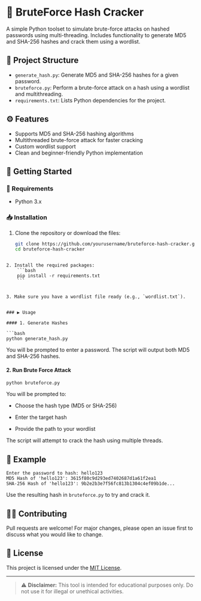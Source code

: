 
# 🔐 BruteForce Hash Cracker

A simple Python toolset to simulate brute-force attacks on hashed passwords using multi-threading. Includes functionality to generate MD5 and SHA-256 hashes and crack them using a wordlist.

## 📂 Project Structure

- `generate_hash.py`: Generate MD5 and SHA-256 hashes for a given password.
- `bruteforce.py`: Perform a brute-force attack on a hash using a wordlist and multithreading.
- `requirements.txt`: Lists Python dependencies for the project.

## ⚙️ Features

- Supports MD5 and SHA-256 hashing algorithms
- Multithreaded brute-force attack for faster cracking
- Custom wordlist support
- Clean and beginner-friendly Python implementation

## 🚀 Getting Started

### 🔧 Requirements

- Python 3.x

### 📥 Installation

1. Clone the repository or download the files:
   ```bash
   git clone https://github.com/yourusername/bruteforce-hash-cracker.git
   cd bruteforce-hash-cracker
```

2. Install the required packages:
    ```bash
    pip install -r requirements.txt
    ```
    
    
3. Make sure you have a wordlist file ready (e.g., `wordlist.txt`).
    

### ▶️ Usage

#### 1. Generate Hashes

```bash
python generate_hash.py
```

You will be prompted to enter a password. The script will output both MD5 and SHA-256 hashes.

#### 2. Run Brute Force Attack

```bash
python bruteforce.py
```

You will be prompted to:

- Choose the hash type (MD5 or SHA-256)
    
- Enter the target hash
    
- Provide the path to your wordlist
    

The script will attempt to crack the hash using multiple threads.

## 🧪 Example

```
Enter the password to hash: hello123
MD5 Hash of 'hello123': 3615f80c9d293ed7402687d1a61f2ea1
SHA-256 Hash of 'hello123': 9b2e2b3e7f56fc813b1304c4ef09b1de...
```

Use the resulting hash in `bruteforce.py` to try and crack it.

## 🙋‍♂️ Contributing

Pull requests are welcome! For major changes, please open an issue first to discuss what you would like to change.

## 📜 License

This project is licensed under the [MIT License](https://chatgpt.com/c/LICENSE).

---

> ⚠️ **Disclaimer:** This tool is intended for educational purposes only. Do not use it for illegal or unethical activities.
